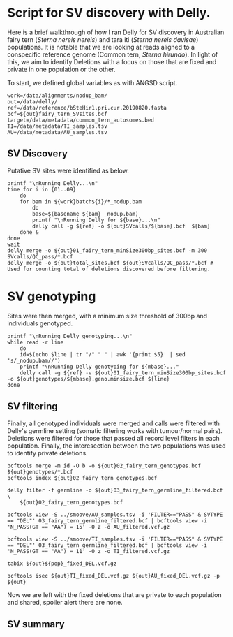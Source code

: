 # Script for SV discovery with Delly.
Here is a brief walkthrough of how I ran Delly for SV discovery in Australian fairy tern (*Sterna nereis nereis*) and tara iti (*Sterna nereis davisae*) populations. It is notable that we are looking at reads aligned to a conspecific reference genome (Common tern, *Sterna hirundo*). In light of this, we aim to identify Deletions with a focus on those that are fixed and private in one population or the other. 

To start, we defined global variables as with ANGSD script. 
```
work=/data/alignments/nodup_bam/
out=/data/delly/
ref=/data/reference/bSteHir1.pri.cur.20190820.fasta
bcf=${out}fairy_tern_SVsites.bcf
target=/data/metadata/common_tern_autosomes.bed
TI=/data/metadata/TI_samples.tsv
AU=/data/metadata/AU_samples.tsv
```
## SV Discovery
Putative SV sites were identified as below.
```
printf "\nRunning Delly...\n"
time for i in {01..09}
	do
	for bam in ${work}batch${i}/*_nodup.bam
		do
		base=$(basename ${bam} _nodup.bam)
		printf "\nRunning Delly for ${base}...\n"
		delly call -g ${ref} -o ${out}SVcalls/${base}.bcf  ${bam}
	done &
done
wait
delly merge -o ${out}01_fairy_tern_minSize300bp_sites.bcf -m 300 SVcalls/QC_pass/*.bcf
delly merge -o ${out}total_sites.bcf ${out}SVcalls/QC_pass/*.bcf # Used for counting total of deletions discovered before filtering.
```
# SV genotyping
Sites were then merged, with a minimum size threshold of 300bp and individuals genotyped. 
```
printf "\nRunning Delly genotyping...\n"
while read -r line
    do
    id=$(echo $line | tr "/" " " | awk '{print $5}' | sed 's/_nodup.bam//')
    printf "\nRunning Delly genotyping for ${mbase}..."
    delly call -g ${ref} -v ${out}01_fairy_tern_minSize300bp_sites.bcf -o ${out}genotypes/${mbase}.geno.minsize.bcf ${line}
done
```
## SV filtering
Finally, all genotyped individuals were merged and calls were filtered with Delly's germline setting (somatic filtering works with tumour/normal pairs). Deletions were filtered for those that passed all record level filters in each population. Finally, the interesection between the two populations was used to identify private deletions. 
```
bcftools merge -m id -O b -o ${out}02_fairy_tern_genotypes.bcf ${out}genotypes/*.bcf
bcftools index ${out}02_fairy_tern_genotypes.bcf

delly filter -f germline -o ${out}03_fairy_tern_germline_filtered.bcf \
	${out}02_fairy_tern_genotypes.bcf

bcftools view -S ../smoove/AU_samples.tsv -i 'FILTER=="PASS" & SVTYPE == "DEL"' 03_fairy_tern_germline_filtered.bcf | bcftools view -i 'N_PASS(GT == "AA") = 15' -O z -o AU_filtered.vcf.gz

bcftools view -S ../smoove/TI_samples.tsv -i 'FILTER=="PASS" & SVTYPE == "DEL"' 03_fairy_tern_germline_filtered.bcf | bcftools view -i 'N_PASS(GT == "AA") = 11' -O z -o TI_filtered.vcf.gz

tabix ${out}${pop}_fixed_DEL.vcf.gz

bcftools isec ${out}TI_fixed_DEL.vcf.gz ${out}AU_fixed_DEL.vcf.gz -p ${out}
```
Now we are left with the fixed deletions that are private to each population and shared, spoiler alert there are none.

## SV summary

```

```
